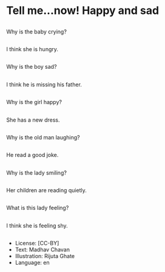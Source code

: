 # Tell me...now! Happy and sad

##
Why is the baby crying?

##
I think she is hungry.

##
Why is the boy sad?

##
I think he is missing his
father.

##
Why is the girl happy?

##
She has a new dress.

##
Why is the old man
laughing?

##
He read a good joke.

##
Why is the lady smiling?

##
Her children are reading
quietly.

##
What is this lady
feeling?

##
I think she is feeling
shy.

##
* License: [CC-BY]
* Text: Madhav Chavan
* Illustration: Rijuta Ghate
* Language: en
